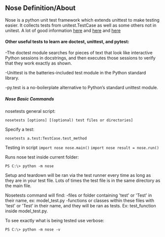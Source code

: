 ## Nose Definition/About
Nose is a python unit test framework which extends unittest to make testing easier. It collects tests from unitest.TestCase as well as some others not in unitest. A lot of good information [here](http://pythontesting.net/framework/nose/nose-introduction/) and [here](http://nose.readthedocs.io/en/latest/) and
[here](http://ivory.idyll.org/articles/nose-intro.html)


#### Other useful tests to learn are  doctest, unittest, and pytest:

-The doctest module searches for pieces of text that look like interactive Python sessions in docstrings, and then executes those sessions to verify that they work exactly as shown.

-Unittest is the batteries-included test module in the Python standard library.

-py.test is a no-boilerplate alternative to Python’s standard unittest module.

##### Nose Basic Commands


nosetests general script:

`nosetests [options] [(optional) test files or directories]`

Specify a test:

`nosetests a.test:TestCase.test_method`

Testing in script
`import nose
nose.main()`
`import nose
result = nose.run()`

Runs nose test inside current folder:

`PS C:\> python -m nose`

Setup and teardown will be ran via the test runner every time as long as they are in your test file. Lots of times the test file is in the same directory as the main file.

Nosetests command will find:
-files or folder containing 'test' or 'Test' in their name, ex: model_test.py
-functions or classes within these files with 'test' or 'Test' in their name, and they will be ran as tests. Ex: test_function inside model_test.py.

To see exactly what is being tested use verbose:

`PS C:\> python -m nose -v`
